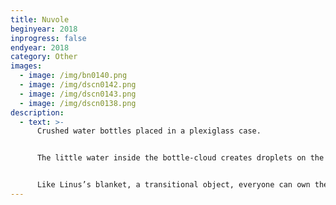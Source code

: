 ```yaml
---
title: Nuvole
beginyear: 2018
inprogress: false
endyear: 2018
category: Other
images:
  - image: /img/bn0140.png
  - image: /img/dscn0142.png
  - image: /img/dscn0143.png
  - image: /img/dscn0138.png
description:
  - text: >-
      Crushed water bottles placed in a plexiglass case.


      The little water inside the bottle-cloud creates droplets on the inside walls.


      Like Linus’s blanket, a transitional object, everyone can own their own cloud.
---
```

